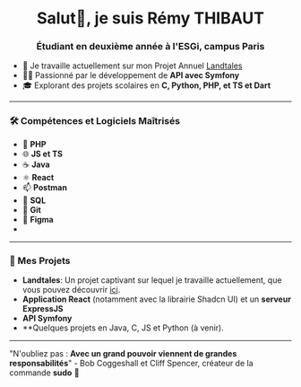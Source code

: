 <h1 align="center">Salut👋, je suis Rémy THIBAUT</h1>
<h3 align="center">Étudiant en deuxième année à l'ESGi, campus Paris</h3>

- 🌱 Je travaille actuellement sur mon Projet Annuel [Landtales](https://github.com/Hitoyu22/Landtales)
- 🧑‍💻 Passionné par le développement de **API avec Symfony**
- 🎓 Explorant des projets scolaires en **C, Python, PHP, et TS et Dart**

---

### 🛠️ Compétences et Logiciels Maîtrisés

- 🐘 **PHP**
- 🌐 **JS et TS**
- ☕ **Java**
- ⚛️ **React**
- 📫 **Postman**
- 🐬 **SQL**
- 🐙 **Git**
- 🎨 **Figma**
- 


---

### 🚀 Mes Projets

- **Landtales**: Un projet captivant sur lequel je travaille actuellement, que vous pouvez découvrir [ici](https://github.com/Hitoyu22/Landtales).
- **Application React** (notamment avec la librairie Shadcn UI) et un **serveur ExpressJS**
- **API Symfony**
- **Quelques projets en Java, C, JS et Python (à venir).

---

"N'oubliez pas : **Avec un grand pouvoir viennent de grandes responsabilités**" - Bob Coggeshall et Cliff Spencer, créateur de la commande **sudo** 🐧


